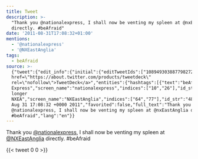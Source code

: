 ```yaml
---
title: Tweet
description: >-
  "Thank you @nationalexpress, I shall now be venting my spleen at @nxEastAnglia
  directly. #beAfraid"
date: '2011-08-31T17:08:32+01:00'
mentions:
  - '@nationalexpress'
  - '@NXEastAnglia'
tags:
  - beAfraid
source: >-
  {"tweet":{"edit_info":{"initial":{"editTweetIds":["108949303887798272"],"editableUntil":"2011-08-31T18:08:32.884Z","editsRemaining":"5","isEditEligible":true}},"retweeted":false,"source":"<a
  href=\"https://about.twitter.com/products/tweetdeck\"
  rel=\"nofollow\">TweetDeck</a>","entities":{"hashtags":[{"text":"beAfraid","indices":["88","97"]}],"symbols":[],"user_mentions":[{"name":"National
  Express","screen_name":"nationalexpress","indices":["10","26"],"id_str":"15848241","id":"15848241"},{"name":"No
  longer
  NXEA","screen_name":"NXEastAnglia","indices":["64","77"],"id_str":"483602350","id":"483602350"}],"urls":[]},"display_text_range":["0","97"],"favorite_count":"0","id_str":"108949303887798272","truncated":false,"retweet_count":"0","id":"108949303887798272","created_at":"Wed
  Aug 31 17:08:32 +0000 2011","favorited":false,"full_text":"Thank you
  @nationalexpress, I shall now be venting my spleen at @nxEastAnglia directly.
  #beAfraid","lang":"en"}}
---
```

Thank you [@nationalexpress](https://twitter.com/@nationalexpress), I shall now be venting my spleen at [@NXEastAnglia](https://twitter.com/@NXEastAnglia) directly. #beAfraid
    
{{< tweet 0 0 >}}
    
